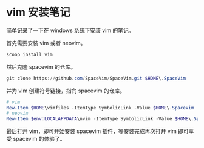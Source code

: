 # vim 安装笔记

简单记录了一下在 windows 系统下安装 vim 的笔记。

首先需要安装 vim 或者 neovim。

```powershell
scoop install vim
```

然后克隆 spacevim 的仓库。

```powershell
git clone https://github.com/SpaceVim/SpaceVim.git $HOME\.SpaceVim
```

并为 vim 创建符号链接，指向 spacevim 的仓库。

```powershell
# vim
New-Item $HOME\vimfiles -ItemType SymbolicLink -Value $HOME\.SpaceVim
# neovim
New-Item $env:LOCALAPPDATA\nvim -ItemType SymbolicLink -Value $HOME\.SpaceVim
```

最后打开 vim，即可开始安装 spacevim 插件，等安装完成再次打开 vim 即可享受 spacevim 的体验了。

